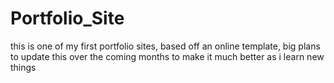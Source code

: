 # Portfolio_Site

this is one of my first portfolio sites, based off an online template, big plans to update this over the coming months to make it much better as i learn new things